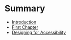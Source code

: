 # Summary

* [Introduction](README.md)
* [First Chapter](chapter1.md)
* [Designing for Accessibility](designing-for-accessibility.md)

